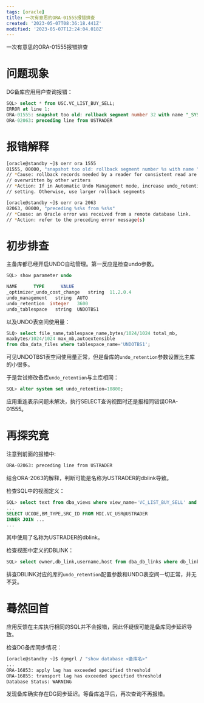 ```yaml
---
tags: [oracle]
title: 一次有意思的ORA-01555报错排查
created: '2023-05-07T08:36:18.441Z'
modified: '2023-05-07T12:24:04.018Z'
---
```


一次有意思的ORA-01555报错排查

# 问题现象
DG备库应用用户查询报错： 
```sql
SQL> select * from USC.VC_LIST_BUY_SELL; 
ERROR at line 1: 
ORA-01555: snapshot too old: rollback segment number 32 with name "_SYSSMU32_164675779$" too small 
ORA-02063: preceding line from USTRADER
```

# 报错解释
```bash
[oracle@standby ~]$ oerr ora 1555 
01555, 00000, "snapshot too old: rollback segment number %s with name "%s" too small" 
// *Cause: rollback records needed by a reader for consistent read are 
// overwritten by other writers 
// *Action: If in Automatic Undo Management mode, increase undo_retention 
// setting. Otherwise, use larger rollback segments

[oracle@standby ~]$ oerr ora 2063 
02063, 00000, "preceding %s%s from %s%s" 
// *Cause: an Oracle error was received from a remote database link. 
// *Action: refer to the preceding error message(s)
```

# 初步排查
主备库都已经开启UNDO自动管理。第一反应是检查undo参数。

```sql
SQL> show parameter undo

NAME      TYPE      VALUE
_optimizer_undo_cost_change   string  11.2.0.4 
undo_management   string  AUTO 
undo_retention  integer   3600 
undo_tablespace   string  UNDOTBS1
```
以及UNDO表空间使用量：
```sql
SLQ> select file_name,tablespace_name,bytes/1024/1024 total_mb,
maxbytes/1024/1024 max_mb,autoextensible 
from dba_data_files where tablespace_name='UNDOTBS1';
```

可见UNDOTBS1表空间使用量正常，但是备库的`undo_retention`参数设置比主库的小很多。

于是尝试修改备库`undo_retention`与主库相同：
```sql 
SQL> alter system set undo_retention=10800;
``` 

应用重连表示问题未解决，执行SELECT查询视图时还是报相同错误ORA-01555。

# 再探究竟
注意到前面的报错中:
```bash
ORA-02063: preceding line from USTRADER
```
结合ORA-2063的解释，判断可能是名称为USTRADER的dblink导致。

检查SQL中的视图定义： 
```sql
SQL> select text from dba_views where view_name='VC_LIST_BUY_SELL' and owner='USC';
...
SELECT UCODE,BM_TYPE,SRC_ID FROM MDI.VC_USR@USTRADER 
INNER JOIN ...
...
```
其中使用了名称为USTRADER的dblink。

检查视图中定义的DBLINK：
```sql
SQL> select owner,db_link,username,host from dba_db_links where db_link='USTRADER';
```

排查DBLINK对应的库的`undo_retention`配置参数和UNDO表空间一切正常，并无不妥。


# 蓦然回首
应用反馈在主库执行相同的SQL并不会报错，因此怀疑很可能是备库同步延迟导致。

检查DG备库同步情况：
```bash
[oracle@standby ~]$ dgmgrl / "show database <备库名>"
...
ORA-16853: apply lag has exceeded specified threshold
ORA-16855: transport lag has exceeded specified threshold
Database Status: WARNING
```
发现备库确实存在DG同步延迟。等备库追平后，再次查询不再报错。






